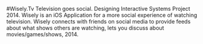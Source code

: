 #Wisely.Tv
Television goes social.
Designing Interactive Systems Project 2014.
Wisely is an iOS Application for a more social experience of watching television. Wisely connects with friends on social media to provide feeds about what shows others are watching, lets you discuss about movies/games/shows, 2014.

